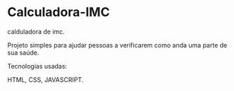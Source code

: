 # Calculadora-IMC
 calduladora de imc.


Projeto simples para ajudar pessoas a verificarem como anda uma parte de sua saúde.


Tecnologias usadas:

HTML, CSS, JAVASCRIPT.
